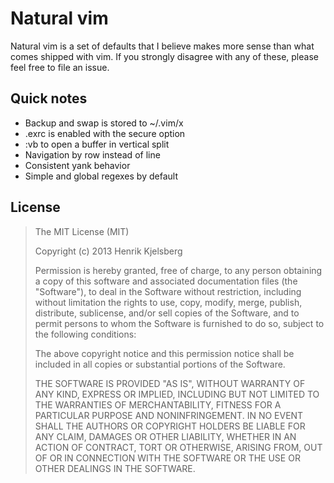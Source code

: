 
Natural vim
===========

Natural vim is a set of defaults that I believe makes more sense than
what comes shipped with vim. If you strongly disagree with any of these,
please feel free to file an issue.


Quick notes
-----------

* Backup and swap is stored to ~/.vim/x
* .exrc is enabled with the secure option
* :vb to open a buffer in vertical split
* Navigation by row instead of line
* Consistent yank behavior
* Simple and global regexes by default


License
-------

> The MIT License (MIT)
>
> Copyright (c) 2013 Henrik Kjelsberg
>
> Permission is hereby granted, free of charge, to any person obtaining a copy of
> this software and associated documentation files (the "Software"), to deal in
> the Software without restriction, including without limitation the rights to
> use, copy, modify, merge, publish, distribute, sublicense, and/or sell copies of
> the Software, and to permit persons to whom the Software is furnished to do so,
> subject to the following conditions:
>
> The above copyright notice and this permission notice shall be included in all
> copies or substantial portions of the Software.
>
> THE SOFTWARE IS PROVIDED "AS IS", WITHOUT WARRANTY OF ANY KIND, EXPRESS OR
> IMPLIED, INCLUDING BUT NOT LIMITED TO THE WARRANTIES OF MERCHANTABILITY, FITNESS
> FOR A PARTICULAR PURPOSE AND NONINFRINGEMENT. IN NO EVENT SHALL THE AUTHORS OR
> COPYRIGHT HOLDERS BE LIABLE FOR ANY CLAIM, DAMAGES OR OTHER LIABILITY, WHETHER
> IN AN ACTION OF CONTRACT, TORT OR OTHERWISE, ARISING FROM, OUT OF OR IN
> CONNECTION WITH THE SOFTWARE OR THE USE OR OTHER DEALINGS IN THE SOFTWARE.

